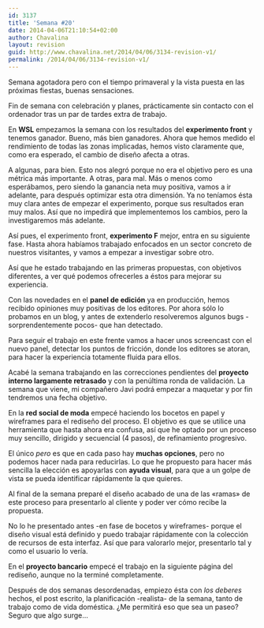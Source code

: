 ```yaml
---
id: 3137
title: 'Semana #20'
date: 2014-04-06T21:10:54+02:00
author: Chavalina
layout: revision
guid: http://www.chavalina.net/2014/04/06/3134-revision-v1/
permalink: /2014/04/06/3134-revision-v1/
---
```

Semana agotadora pero con el tiempo primaveral y la vista puesta en las próximas fiestas, buenas sensaciones.



Fin de semana con celebración y planes, prácticamente sin contacto con el ordenador tras un par de tardes extra de trabajo.

En **WSL** empezamos la semana con los resultados del **experimento front** y tenemos ganador. Bueno, más bien ganadores. Ahora que hemos medido el rendimiento de todas las zonas implicadas, hemos visto claramente que, como era esperado, el cambio de diseño afecta a otras. 

A algunas, para bien. Esto nos alegró porque no era el objetivo pero es una métrica más importante. A otras, para mal. Más o menos como esperábamos, pero siendo la ganancia neta muy positiva, vamos a ir adelante, para después optimizar esta otra dimensión. Ya no teníamos ésta muy clara antes de empezar el experimento, porque sus resultados eran muy malos. Así que no impedirá que implementemos los cambios, pero la investigaremos más adelante.

Así pues, el experimento front, **experimento F** mejor, entra en su siguiente fase. Hasta ahora habíamos trabajado enfocados en un sector concreto de nuestros visitantes, y vamos a empezar a investigar sobre otro.

Así que he estado trabajando en las primeras propuestas, con objetivos diferentes, a ver qué podemos ofrecerles a éstos para mejorar su experiencia.

Con las novedades en el **panel de edición** ya en producción, hemos recibido opiniones muy positivas de los editores. Por ahora sólo lo probamos en un blog, y antes de extenderlo resolveremos algunos bugs -sorprendentemente pocos- que han detectado.

Para seguir el trabajo en este frente vamos a hacer unos screencast con el nuevo panel, detectar los puntos de fricción, donde los editores se atoran, para hacer la experiencia totamente fluida para ellos.

Acabé la semana trabajando en las correcciones pendientes del **proyecto interno largamente retrasado** y con la penúltima ronda de validación. La semana que viene, mi compañero Javi podrá empezar a maquetar y por fin tendremos una fecha objetivo.

En la **red social de moda** empecé haciendo los bocetos en papel y wireframes para el rediseño del proceso. El objetivo es que se utilice una herramienta que hasta ahora era confusa, así que he optado por un proceso muy sencillo, dirigido y secuencial (4 pasos), de refinamiento progresivo. 

El único _pero_ es que en cada paso hay **muchas opciones**, pero no podemos hacer nada para reducirlas. Lo que he propuesto para hacer más sencilla la elección es apoyarlas con **ayuda visual**, para que a un golpe de vista se pueda identificar rápidamente la que quieres.

Al final de la semana preparé el diseño acabado de una de las «ramas» de este proceso para presentarlo al cliente y poder ver cómo recibe la propuesta.

No lo he presentado antes -en fase de bocetos y wireframes- porque el diseño visual está definido y puedo trabajar rápidamente con la colección de recursos de esta interfaz. Así que para valorarlo mejor, presentarlo tal y como el usuario lo vería.

En el **proyecto bancario** empecé el trabajo en la siguiente página del rediseño, aunque no la terminé completamente.

Después de dos semanas desordenadas, empiezo ésta con _los deberes_ hechos, el post escrito, la planificación -realista- de la semana, tanto de trabajo como de vida doméstica. ¿Me permitirá eso que sea un paseo? Seguro que algo surge…